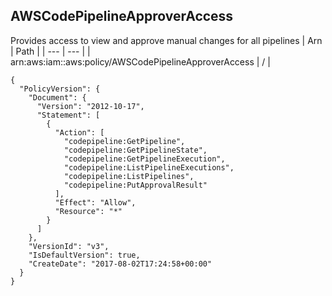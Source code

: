 
## AWSCodePipelineApproverAccess
Provides access to view and approve manual changes for all pipelines
| Arn | Path |
| --- | --- |
| arn:aws:iam::aws:policy/AWSCodePipelineApproverAccess | / |
```
{
  "PolicyVersion": {
    "Document": {
      "Version": "2012-10-17",
      "Statement": [
        {
          "Action": [
            "codepipeline:GetPipeline",
            "codepipeline:GetPipelineState",
            "codepipeline:GetPipelineExecution",
            "codepipeline:ListPipelineExecutions",
            "codepipeline:ListPipelines",
            "codepipeline:PutApprovalResult"
          ],
          "Effect": "Allow",
          "Resource": "*"
        }
      ]
    },
    "VersionId": "v3",
    "IsDefaultVersion": true,
    "CreateDate": "2017-08-02T17:24:58+00:00"
  }
}
```
